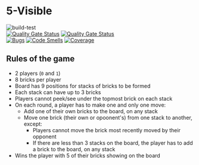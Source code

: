 # 5-Visible
![build-test](https://github.com/pauloqueiroga/5visible/actions/workflows/build-test.yml/badge.svg)  
[![Quality Gate Status](https://sonarcloud.io/api/project_badges/measure?project=pauloqueiroga_5visible&metric=alert_status)](https://sonarcloud.io/dashboard?id=pauloqueiroga_5visible)
[![Quality Gate Status](https://sonarcloud.io/api/project_badges/measure?project=pauloqueiroga_5visible&metric=alert_status)](https://sonarcloud.io/dashboard?id=pauloqueiroga_5visible)  
[![Bugs](https://sonarcloud.io/api/project_badges/measure?project=pauloqueiroga_5visible&metric=bugs)](https://sonarcloud.io/dashboard?id=pauloqueiroga_5visible)
[![Code Smells](https://sonarcloud.io/api/project_badges/measure?project=pauloqueiroga_5visible&metric=code_smells)](https://sonarcloud.io/dashboard?id=pauloqueiroga_5visible)
[![Coverage](https://sonarcloud.io/api/project_badges/measure?project=pauloqueiroga_5visible&metric=coverage)](https://sonarcloud.io/dashboard?id=pauloqueiroga_5visible)

## Rules of the game
* 2 players (`0` and `1`)
* 8 bricks per player
* Board has 9 positions for stacks of bricks to be formed
* Each stack can have up to 3 bricks
* Players cannot peek/see under the topmost brick on each stack
* On each round, a player has to make one and only one move:
    * Add one of their own bricks to the board, on any stack
    * Move one brick (their own or opoonent's) from one stack to another, except:
        * Players cannot move the brick most recently moved by their opponent
        * If there are less than 3 stacks on the board, the player has to add a brick to the board, on any stack
* Wins the player with 5 of their bricks showing on the board
